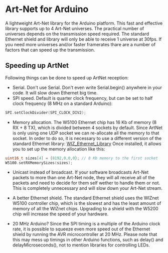 Art-Net for Arduino
==============

A lightweight Art-Net library for the Arduino platform.
This fast and effective library supports up to 4 Art-Net universes. The practical number of universes depends on the transmission speed required. The standard Ethernet shield and library will only be able to receive 1 universe at 30fps. If you need more universes and/or faster framerates thare are a number of factors that can speed up the transmission.

## Speeding up ArtNet
Following things can be done to speed up ArtNet reception:

* Serial. Don't use Serial. Don't even write Serial.begin() anywhere in your code. It will slow down Ethernet big time.
* SPI speed. Default is quarter clock frequency, but can be set to half clock frequency (8 MHz on a standard Arduino):
```cpp
SPI.setClockDivider(SPI_CLOCK_DIV2);
```
* Memory allocation. The W5100 Ethernet chip has 16 Kb of memory (8 RX + 8 TX), which is divided between 4 sockets by default. Since ArtNet is only using one UDP socket we can re-allocate all the memory to that socket. In order to do so, it is necessary to use a different version of the standard Ethernet library: [WIZ_Ethernet_Library](https://github.com/media-architecture/WIZ_Ethernet_Library)
Once installed, it allows you to set up the memory allocation like this:
```cpp
uint16_t sizes[4] = {8192,0,0,0}; // 8 Kb memory to the first socket
W5100.setRXMemorySizes(sizes);
```
* Unicast instead of broadcast. If your software broadcasts Art-Net packets to more than one Art-Net node, they will all receive all of the packets and need to decide for them self wether to handle them or not. This is completely unnecessary and will slow down your Art-Net stream.

* A better Ethernet shield. The standard Ethernet shield uses the WIZnet W5100 controller chip, which is the slowest and has the least amount of memory of all the WIZnet chips. Upgrading to a shield with the W5200 chip will increase the speed of your hardware.

* 20 MHz Arduino? Since the SPI timing is a multiple of the Arduino clock rate, it is possible to squeeze even more speed out of the Ethernet shield by running the AVR microcontroller at 20 MHz. Please note that this may mess up timings in other Arduino functions, such as delay() and delayMicroseconds(), not to mention libraries for controlling LEDs.
